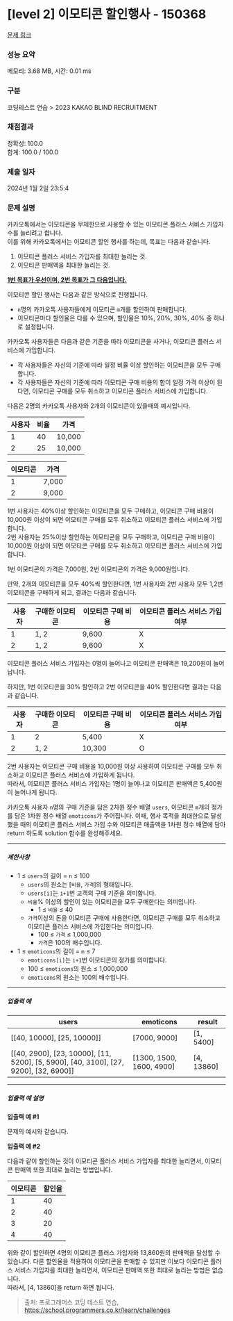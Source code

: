 # [level 2] 이모티콘 할인행사 - 150368 

[문제 링크](https://school.programmers.co.kr/learn/courses/30/lessons/150368) 

### 성능 요약

메모리: 3.68 MB, 시간: 0.01 ms

### 구분

코딩테스트 연습 > 2023 KAKAO BLIND RECRUITMENT

### 채점결과

정확성: 100.0<br/>합계: 100.0 / 100.0

### 제출 일자

2024년 1월 2일 23:5:4

### 문제 설명

<p>카카오톡에서는 이모티콘을 무제한으로 사용할 수 있는 이모티콘 플러스 서비스 가입자 수를 늘리려고 합니다.<br>
이를 위해 카카오톡에서는 이모티콘 할인 행사를 하는데, 목표는 다음과 같습니다.</p>

<ol>
<li>이모티콘 플러스 서비스 가입자를 최대한 늘리는 것.</li>
<li>이모티콘 판매액을 최대한 늘리는 것.</li>
</ol>

<p><strong><u>1번 목표가 우선이며, 2번 목표가 그 다음입니다.</u></strong></p>

<p>이모티콘 할인 행사는 다음과 같은 방식으로 진행됩니다.</p>

<ul>
<li><code>n</code>명의 카카오톡 사용자들에게 이모티콘 <code>m</code>개를 할인하여 판매합니다.</li>
<li>이모티콘마다 할인율은 다를 수 있으며, 할인율은 10%, 20%, 30%, 40% 중 하나로 설정됩니다.</li>
</ul>

<p>카카오톡 사용자들은 다음과 같은 기준을 따라 이모티콘을 사거나, 이모티콘 플러스 서비스에 가입합니다.</p>

<ul>
<li>각 사용자들은 자신의 기준에 따라 일정 비율 이상 할인하는 이모티콘을 모두 구매합니다.</li>
<li>각 사용자들은 자신의 기준에 따라 이모티콘 구매 비용의 합이 일정 가격 이상이 된다면, 이모티콘 구매를 모두 취소하고 이모티콘 플러스 서비스에 가입합니다.</li>
</ul>

<p>다음은 2명의 카카오톡 사용자와 2개의 이모티콘이 있을때의 예시입니다.</p>
<table class="table">
        <thead><tr>
<th>사용자</th>
<th>비율</th>
<th>가격</th>
</tr>
</thead>
        <tbody><tr>
<td>1</td>
<td>40</td>
<td>10,000</td>
</tr>
<tr>
<td>2</td>
<td>25</td>
<td>10,000</td>
</tr>
</tbody>
      </table><table class="table">
        <thead><tr>
<th>이모티콘</th>
<th>가격</th>
</tr>
</thead>
        <tbody><tr>
<td>1</td>
<td>7,000</td>
</tr>
<tr>
<td>2</td>
<td>9,000</td>
</tr>
</tbody>
      </table>
<p>1번 사용자는 40%이상 할인하는 이모티콘을 모두 구매하고, 이모티콘 구매 비용이 10,000원 이상이 되면 이모티콘 구매를 모두 취소하고 이모티콘 플러스 서비스에 가입합니다.<br>
2번 사용자는 25%이상 할인하는 이모티콘을 모두 구매하고, 이모티콘 구매 비용이 10,000원 이상이 되면 이모티콘 구매를 모두 취소하고 이모티콘 플러스 서비스에 가입합니다.</p>

<p>1번 이모티콘의 가격은 7,000원, 2번 이모티콘의 가격은 9,000원입니다.</p>

<p>만약, 2개의 이모티콘을 모두 40%씩 할인한다면, 1번 사용자와 2번 사용자 모두 1,2번 이모티콘을 구매하게 되고, 결과는 다음과 같습니다.</p>
<table class="table">
        <thead><tr>
<th>사용자</th>
<th>구매한 이모티콘</th>
<th>이모티콘 구매 비용</th>
<th>이모티콘 플러스 서비스 가입 여부</th>
</tr>
</thead>
        <tbody><tr>
<td>1</td>
<td>1, 2</td>
<td>9,600</td>
<td>X</td>
</tr>
<tr>
<td>2</td>
<td>1, 2</td>
<td>9,600</td>
<td>X</td>
</tr>
</tbody>
      </table>
<p>이모티콘 플러스 서비스 가입자는 0명이 늘어나고 이모티콘 판매액은 19,200원이 늘어납니다.</p>

<p>하지만, 1번 이모티콘을 30% 할인하고 2번 이모티콘을 40% 할인한다면 결과는 다음과 같습니다.</p>
<table class="table">
        <thead><tr>
<th>사용자</th>
<th>구매한 이모티콘</th>
<th>이모티콘 구매 비용</th>
<th>이모티콘 플러스 서비스 가입 여부</th>
</tr>
</thead>
        <tbody><tr>
<td>1</td>
<td>2</td>
<td>5,400</td>
<td>X</td>
</tr>
<tr>
<td>2</td>
<td>1, 2</td>
<td>10,300</td>
<td>O</td>
</tr>
</tbody>
      </table>
<p>2번 사용자는 이모티콘 구매 비용을 10,000원 이상 사용하여 이모티콘 구매를 모두 취소하고 이모티콘 플러스 서비스에 가입하게 됩니다.<br>
따라서, 이모티콘 플러스 서비스 가입자는 1명이 늘어나고 이모티콘 판매액은 5,400원이 늘어나게 됩니다.</p>

<p>카카오톡 사용자 <code>n</code>명의 구매 기준을 담은 2차원 정수 배열 <code>users</code>, 이모티콘 <code>m</code>개의 정가를 담은 1차원 정수 배열 <code>emoticons</code>가 주어집니다. 이때, 행사 목적을 최대한으로 달성했을 때의 이모티콘 플러스 서비스 가입 수와 이모티콘 매출액을 1차원 정수 배열에 담아 return 하도록 solution 함수를 완성해주세요.</p>

<hr>

<h5>제한사항</h5>

<ul>
<li>1 ≤ <code>users</code>의 길이 = <code>n</code> ≤ 100

<ul>
<li><code>users</code>의 원소는 [<code>비율</code>, <code>가격</code>]의 형태입니다.</li>
<li><code>users[i]</code>는 <code>i+1</code>번 고객의 구매 기준을 의미합니다.</li>
<li><code>비율</code>% 이상의 할인이 있는 이모티콘을 모두 구매한다는 의미입니다.

<ul>
<li>1 ≤ <code>비율</code> ≤ 40</li>
</ul></li>
<li><code>가격</code>이상의 돈을 이모티콘 구매에 사용한다면, 이모티콘 구매를 모두 취소하고 이모티콘 플러스 서비스에 가입한다는 의미입니다.

<ul>
<li>100 ≤ <code>가격</code> ≤ 1,000,000</li>
<li><code>가격</code>은 100의 배수입니다.</li>
</ul></li>
</ul></li>
<li>1 ≤ <code>emoticons</code>의 길이 = <code>m</code> ≤ 7

<ul>
<li><code>emoticons[i]</code>는 <code>i+1</code>번 이모티콘의 정가를 의미합니다.</li>
<li>100 ≤ <code>emoticons</code>의 원소 ≤ 1,000,000</li>
<li><code>emoticons</code>의 원소는 100의 배수입니다.</li>
</ul></li>
</ul>

<hr>

<h5>입출력 예</h5>
<table class="table">
        <thead><tr>
<th>users</th>
<th>emoticons</th>
<th>result</th>
</tr>
</thead>
        <tbody><tr>
<td>[[40, 10000], [25, 10000]]</td>
<td>[7000, 9000]</td>
<td>[1, 5400]</td>
</tr>
<tr>
<td>[[40, 2900], [23, 10000], [11, 5200], [5, 5900], [40, 3100], [27, 9200], [32, 6900]]</td>
<td>[1300, 1500, 1600, 4900]</td>
<td>[4, 13860]</td>
</tr>
</tbody>
      </table>
<hr>

<h5>입출력 예 설명</h5>

<p><strong>입출력 예 #1</strong></p>

<p>문제의 예시와 같습니다.</p>

<p><strong>입출력 예 #2</strong></p>

<p>다음과 같이 할인하는 것이 이모티콘 플러스 서비스 가입자를 최대한 늘리면서, 이모티콘 판매액 또한 최대로 늘리는 방법입니다.</p>
<table class="table">
        <thead><tr>
<th>이모티콘</th>
<th>할인율</th>
</tr>
</thead>
        <tbody><tr>
<td>1</td>
<td>40</td>
</tr>
<tr>
<td>2</td>
<td>40</td>
</tr>
<tr>
<td>3</td>
<td>20</td>
</tr>
<tr>
<td>4</td>
<td>40</td>
</tr>
</tbody>
      </table>
<p>위와 같이 할인하면 4명의 이모티콘 플러스 가입자와 13,860원의 판매액을 달성할 수 있습니다. 다른 할인율을 적용하여 이모티콘을 판매할 수 있지만 이보다 이모티콘 플러스 서비스 가입자를 최대한 늘리면서, 이모티콘 판매액 또한 최대로 늘리는 방법은 없습니다.<br>
따라서, [4, 13860]을 return 하면 됩니다.</p>


> 출처: 프로그래머스 코딩 테스트 연습, https://school.programmers.co.kr/learn/challenges
